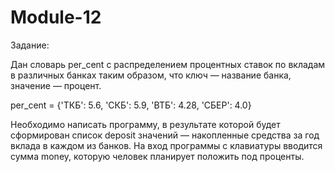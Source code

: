 # Module-12

Задание:

Дан словарь per_cent с распределением процентных ставок по вкладам в различных банках таким образом,
что ключ — название банка, значение — процент.

per_cent = {'ТКБ': 5.6, 'СКБ': 5.9, 'ВТБ': 4.28, 'СБЕР': 4.0}

Необходимо написать программу, в результате которой будет сформирован список deposit значений — накопленные средства за год вклада в каждом из банков.
На вход программы с клавиатуры вводится сумма money, которую человек планирует положить под проценты.

